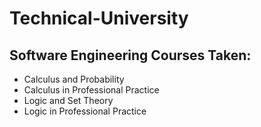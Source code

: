 # Technical-University

## Software Engineering Courses Taken: 
- Calculus and Probability
- Calculus in Professional Practice
- Logic and Set Theory
- Logic in Professional Practice

